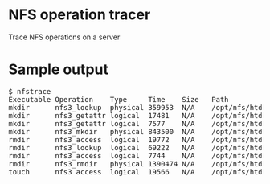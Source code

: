 # NFS operation tracer

Trace NFS operations on a server

# Sample output
<pre>
$ nfstrace
Executable Operation    Type     Time    Size   Path
mkdir      nfs3_lookup  physical 359953  N/A    /opt/nfs/htdocs/test
mkdir      nfs3_getattr logical  17481   N/A    /opt/nfs/htdocs/test
mkdir      nfs3_getattr logical  7577    N/A    /opt/nfs/htdocs/test
mkdir      nfs3_mkdir   physical 843500  N/A    /opt/nfs/htdocs/test/test
rmdir      nfs3_access  logical  19772   N/A    /opt/nfs/htdocs/test
rmdir      nfs3_lookup  logical  69222   N/A    /opt/nfs/htdocs/test/test
rmdir      nfs3_access  logical  7744    N/A    /opt/nfs/htdocs/test
rmdir      nfs3_rmdir   physical 1390474 N/A    /opt/nfs/htdocs/test/test
touch      nfs3_access  logical  19566   N/A    /opt/nfs/htdocs/test
</pre>
